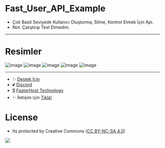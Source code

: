 # Fast_User_API_Example

- Çok Basit Seviyede Kullanıcı Oluşturma, Silme, Kontrol Etmek İçin Api.
- Not: Çalıştırıp Test Etmedim.

---

# Resimler

![image](https://user-images.githubusercontent.com/63351166/210178610-1efe151b-b963-40ba-abc9-78593806d6a4.png)
![image](https://user-images.githubusercontent.com/63351166/210178616-f907339f-de22-45da-91e3-1d63932783b0.png)
![image](https://user-images.githubusercontent.com/63351166/210178622-209f630d-8975-40ef-8d8c-978075c8a854.png)
![image](https://user-images.githubusercontent.com/63351166/210178629-cdd489d4-a697-4fa2-9904-b6b44e06b6d2.png)
![image](https://user-images.githubusercontent.com/63351166/210178631-0f60e8a3-f05f-4ec6-9731-cd0c92c0132e.png)


---
- ✨ [Destek İçin](https://fastuptime.com) <br>
- 💕 [Discord](https://fastuptime.com/discord)<br>
- 🎖️ [FasterHost Technology](https://fasterhost.tech/)<br>
- ✨ İletişim için [Tıkla!](mailto:fastuptime@gmail.com)<br>

# License
- Its protected by Creative Commons ([CC BY-NC-SA 4.0](https://creativecommons.org/licenses/by-nc-sa/4.0/))

<a href="https://creativecommons.org/licenses/by-nc-sa/4.0/" title="BYNCSA40"><img src="https://licensebuttons.net/l/by-nc-sa/4.0/88x31.png"></a>
